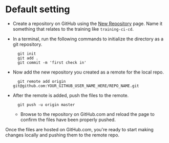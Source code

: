 # Default setting

- Create a repository on GitHub using the [New Repository](https://github.com/new) page.  Name it something that relates to the training like `training-ci-cd`.

- In a terminal, run the following commands to initialize the directory as a git repository.
  
        git init
        git add .
        git commit -m 'first check in'

- Now add the new repository you created as a remote for the local repo.
  
        git remote add origin git@github.com:YOUR_GITHUB_USER_NAME_HERE/REPO_NAME.git

- After the remote is added, push the files to the remote.
  
        git push -u origin master
  
  - Browse to the repository on GitHub.com and reload the page to confirm the files have been properly pushed.

Once the files are hosted on GitHub.com, you're ready to start making changes locally and pushing them to the remote repo.
